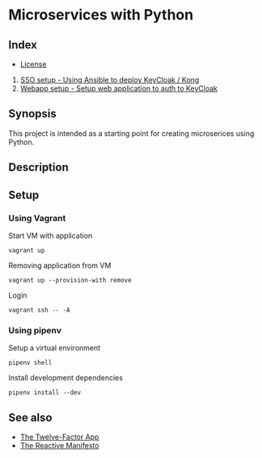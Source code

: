 # Microservices with Python


## Index

* [ License ](LICENSE.md)
1. [SSO setup - Using Ansible to deploy KeyCloak / Kong](./sso/README.md)
2. [Webapp setup - Setup web application to auth to KeyCloak](./webapp/README.md)


## Synopsis

This project is intended as a starting point for creating microserices using Python.


## Description


## Setup

### Using Vagrant

Start VM with application
```
vagrant up
```

Removing application from VM
```
vagrant up --provision-with remove
```

Login
```
vagrant ssh -- -A
```

### Using pipenv

Setup a virtual environment
```
pipenv shell
```

Install development dependencies
```
pipenv install --dev
```


## See also

- [The Twelve-Factor App](https://12factor.net/)
- [The Reactive Manifesto](https://www.reactivemanifesto.org/)
